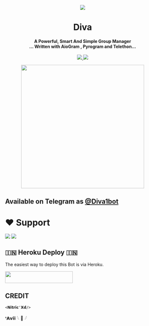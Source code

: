 <p align="center">
  <img src="https://telegra.ph/file/dac56ba4d9f84aff89a6c.jpg">
</p>

<h1 align="center"><b> Diva </b></h1>

<h4 align="center">A Powerful, Smart And Simple Group Manager <br> ... Written with AioGram , Pyrogram and Telethon...</h4>
<p align='center'>
  <a href="https://www.python.org/" alt="made-with-python"> <img src="https://img.shields.io/badge/Made%20with-Python-1f425f.svg?style=flat-square&logo=python&color=blue" /> </a>
  <a href="https://github.com/Xoxomy9955/Diva1bot/graphs/commit-activity" alt="Maintenance"> <img src="https://img.shields.io/badge/Maintained%3F-yes-green.svg?style=flat-square" /> </a>
</p>

<p align="center"><a href="https://t.me/Diva1bot"><img src="(https://telegra.ph/file/73337f3406d18b80a2683.jpg)" width="400"></a></p>

## Available on Telegram as [@Diva1bot](https://t.me/Diva1bot)

# ❤️ Support
<a href="https://t.me/TheXCodeTeam"><img src="https://img.shields.io/badge/Join-Telegram%20Channel-red.svg?logo=Telegram"></a>
<a href="https://t.me/ttest_me"><img src="https://img.shields.io/badge/Join-Telegram%20Group-blue.svg?logo=telegram"></a>


## 🇮🇳 Heroku Deploy 🇮🇳
The easiest way to deploy this Bot is via Heroku.

<p align="left"><a href="https://heroku.com/deploy?template=https://github.com/Xoxomy9955/Diva_orignal"> <img src="https://img.shields.io/badge/Deploy%20To%20Heroku-black?style=for-the-badge&logo=heroku" width="220" height="38.45"/></a></p>



## CREDIT
```
<𝗡𝗶𝘁𝗿𝗶𝗰'𝗫𝗱/>
```
❛𝗔𝘃𝗶𝗶 𓆩 🦅 𓆪
 
```
